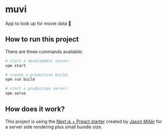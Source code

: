 # muvi

App to look up for movie data 🍿

## How to run this project

There are three commands available:

```sh
# start a development server:
npm start

# create a production build:
npm run build

# start a production server:
npm serve
```

## How does it work?

This project is using the [Next.js + Preact starter](https://github.com/developit/nextjs-preact-demo) created by [Jason Miller](https://twitter.com/_developit) for a server side rendering plus small bundle size.
